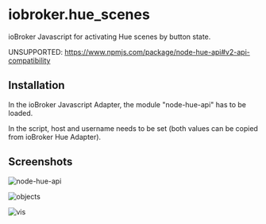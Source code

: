 # iobroker.hue_scenes
ioBroker Javascript for activating Hue scenes by button state.

UNSUPPORTED:
https://www.npmjs.com/package/node-hue-api#v2-api-compatibility

## Installation
In the ioBroker Javascript Adapter, the module "node-hue-api" has to be loaded.

In the script, host and username needs to be set (both values can be copied from ioBroker Hue Adapter).

## Screenshots
![node-hue-api](node-hue-api.png)

![objects](screenshot.png)

![vis](vis.png)
